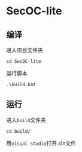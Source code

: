 # SecOC-lite

## 编译
进入项目文件夹
```
cd SecOC-lite
```

运行脚本
```
.\build.bat
```

## 运行
进入`build`文件夹
```
cd build/
```

用`visual studio`打开.sln文件
